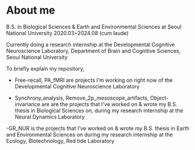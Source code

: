 # About me
B.S. in Biological Sciences 
& Earth and Environmental Sciences 
at Seoul National University
2020.03~2024.08 (cum laude)

Currently doing a research internship at 
the Developmental Cognitive Neuroscience Laboratory, 
Department of Brain and Cognitive Sciences, Seoul National University

To briefly explain my repository,
- Free-recall, PA_fMRI are projects I'm working on right now of the Developmental
Cognitive Neuroscience Laboratory

- Synchrony_analysis, Remove_2p_mesoscope_artifacts, Object-invariance are
are the projects that I've worked on & wrote my B.S. thesis in Biological Sciences on,
during my research internship at the Neural Dynamics Laboratory

-GR_NUR is the projects that I've worked on & wrote my B.S. thesis in Earth and Environmental 
Sciences on during my research internship at the Ecology, Biotechnology, Red tide Laboratory
